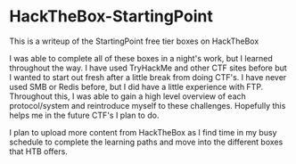# HackTheBox-StartingPoint

This is a writeup of the StartingPoint free tier boxes on HackTheBox

I was able to complete all of these boxes in a night's work, but I learned throughout the way. I have used TryHackMe and other CTF sites before but I wanted to start out fresh after a little break from doing CTF's.
I have never used SMB or Redis before, but I did have a little experience with FTP. Throughout this, I was able to gain a high level overview of each protocol/system and reintroduce myself to these challenges. Hopefully this helps me in the future CTF's I plan to do.

I plan to upload more content from HackTheBox as I find time in my busy schedule to complete the learning paths and move into the different boxes that HTB offers.
